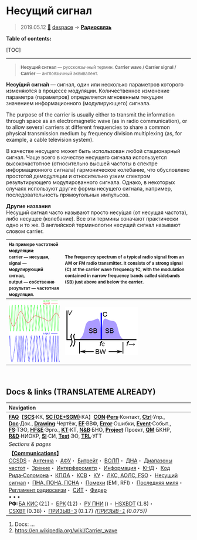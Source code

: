 # Несущий сигнал
> 2019.05.12 [🚀](../index/index.md) [despace](index.md) → **[Радиосвязь](comms.md)**

**Table of contents:**

[TOC]

---

> <small>**Несущий сигнал** — русскоязычный термин. **Carrier wave /  Carrier signal / Carrier** — англоязычный эквивалент.</small>

**Несу́щий сигна́л** — сигнал, один или несколько параметров которого изменяются в процессе модуляции. Количественное изменение параметра (параметров) определяется мгновенным текущим значением информационного (модулирующего) сигнала.

The purpose of the carrier is usually either to transmit the information through space as an electromagnetic wave (as in radio communication), or to allow several carriers at different frequencies to share a common physical transmission medium by frequency division multiplexing (as, for example, a cable television system).

В качестве несущего может быть использован любой стационарный сигнал. Чаще всего в качестве несущего сигнала используется высокочастотное (относительно высшей частоты в спектре информационного сигнала) гармоническое колебание, что обусловлено простотой демодуляции и относительно узким спектром результирующего модулированного сигнала. Однако, в некоторых случаях используют другие формы несущего сигнала, например, последовательность прямоугольных импульсов.

**Другие названия**  
Несущий сигнал часто называют просто несу́щая (от несущая частота), либо несущее (колебание). Все эти термины означают практически одно и то же. В английской терминологии несущий сигнал называют словом carrier.

|<small>На примере частотной модуляции:<br> carrier — несущая,<br> signal — модулирующий сигнал,<br> output — собственно результат — частотная модуляция.|<small>The frequency spectrum of a typical radio signal from an AM or FM radio transmitter. It consists of a strong signal (C) at the carrier wave frequency fC, with the modulation contained in narrow frequency bands called sidebands (SB) just above and below the carrier.</small>|
|:-|:-|
|![](f/comms/frequency_modulation.webp)|![](f/comms/modulated_radio_signal_frequency_spectrum.webp)|



<p style="page-break-after:always"> </p>

## Docs & links (TRANSLATEME ALREADY)
|Navigation|
|:-|
|**[FAQ](faq.md)**【**[SCS](scs.md)**·КК, **[SC (OE+SGM)](sc.md)**·КА】**[CON](contact.md)·[Pers](person.md)**·Контакт, **[Ctrl](control.md)**·Упр., **[Doc](doc.md)**·Док., **[Drawing](drawing.md)**·Чертёж, **[EF](ef.md)**·ВВФ, **[Error](error.md)**·Ошибки, **[Event](event.md)**·Событ., **[FS](fs.md)**·ТЭО, **[HF&E](hfe.md)**·Эрго., **[KT](kt.md)**·КТ, **[N&B](nnb.md)**·БНО, **[Project](project.md)**·Проект, **[QM](qm.md)**·БКНР, **[R&D](rnd.md)**·НИОКР, **[SI](si.md)**·СИ, **[Test](test.md)**·ЭО, **[TRL](trl.md)**·УГТ|
|*Sections & pages*|
|**【[Communications](comms.md)】**<br> [CCSDS](ccsds.md)・ [Антенна](antenna.md)・ [АФУ](afdev.md)・ [Битрейт](bitrate.md)・ [ВОЛП](ofts.md)・ [ДНА](дна.md)・ [Диапазоны частот](comms.md)・ [Зрение](view.md)・ [Интерферометр](interferometer.md)・ [Информация](info.md)・ [КНД](directivity.md)・ [Код Рида‑Соломона](rsco.md)・ [КПДА](antenna.md)・ [КСВ](swr.md)・ [КУ](ку.md)・ [ЛКС, АОЛС, FSO](fso.md)・ [Несущий сигнал](carrwave.md)・ [ПНА, ПОНА, ПСНА](devd.md)・ [Помехи](emi.md) (EMI, RFI)・ [Последняя миля](last_mile.md)・ [Регламент радиосвязи](comms.md)・ [СИТ](etedp.md)・ [Фидер](feeder.md) <br>• • •<br> **РФ:** [БА КИС](ба_кис.md) (21)・ [БРК](brk_lav.md) (12)・ [РУ ПНИ](ру_пни.md) ()・ [HSXBDT](comms_lst.md) (1.8)・ [CSXBT](comms_lst.md) (0.38)・ [ПРИЗЫВ-3](comms_lst.md) (0.17) *([ПРИЗЫВ-1](comms_lst.md) (0.075))*|

   1. Docs: …
   1. <https://en.wikipedia.org/wiki/Carrier_wave>
